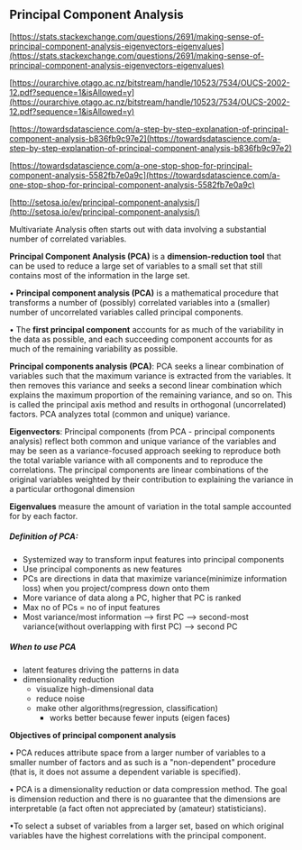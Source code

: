 ## Principal Component Analysis

[https://stats.stackexchange.com/questions/2691/making-sense-of-principal-component-analysis-eigenvectors-eigenvalues](https://stats.stackexchange.com/questions/2691/making-sense-of-principal-component-analysis-eigenvectors-eigenvalues)

[https://ourarchive.otago.ac.nz/bitstream/handle/10523/7534/OUCS-2002-12.pdf?sequence=1&isAllowed=y](https://ourarchive.otago.ac.nz/bitstream/handle/10523/7534/OUCS-2002-12.pdf?sequence=1&isAllowed=y)

[https://towardsdatascience.com/a-step-by-step-explanation-of-principal-component-analysis-b836fb9c97e2](https://towardsdatascience.com/a-step-by-step-explanation-of-principal-component-analysis-b836fb9c97e2)

[https://towardsdatascience.com/a-one-stop-shop-for-principal-component-analysis-5582fb7e0a9c](https://towardsdatascience.com/a-one-stop-shop-for-principal-component-analysis-5582fb7e0a9c)

[http://setosa.io/ev/principal-component-analysis/](http://setosa.io/ev/principal-component-analysis/)

Multivariate Analysis often starts out with data involving a substantial number of correlated variables.

**Principal Component Analysis \(PCA\)** is a **dimension-reduction tool** that can be used to reduce a large set of variables to a small set that still contains most of the information in the large set.

• **Principal component analysis \(PCA\)** is a mathematical procedure that transforms a number of \(possibly\) correlated variables into a \(smaller\) number of uncorrelated variables called principal components.

• The **first principal component** accounts for as much of the variability in the data as possible, and each succeeding component accounts for as much of the remaining variability as possible.

**Principal components analysis \(PCA\)**: PCA seeks a linear combination of variables such that the maximum variance is extracted from the variables. It then removes this variance and seeks a second linear combination which explains the maximum proportion of the remaining variance, and so on. This is called the principal axis method and results in orthogonal \(uncorrelated\) factors. PCA analyzes total \(common and unique\) variance.

**Eigenvectors**: Principal components \(from PCA - principal components analysis\) reflect both common and unique variance of the variables and may be seen as a variance-focused approach seeking to reproduce both the total variable variance with all components and to reproduce the correlations. The principal components are linear combinations of the original variables weighted by their contribution to explaining the variance in a particular orthogonal dimension

**Eigenvalues** measure the amount of variation in the total sample accounted for by each factor.

##### **Definition of PCA**:

* Systemized way to transform input features into principal components
* Use principal components as new features
* PCs are directions in data that maximize variance\(minimize information loss\) when you project/compress down onto them
* More variance of data along a PC, higher that PC is ranked
* Max no of PCs = no of input features
* Most variance/most information --&gt; first PC --&gt; second-most variance\(without overlapping with first PC\) --&gt; second PC

##### When to use PCA

* latent features driving the patterns in data
* dimensionality reduction
  * visualize high-dimensional data
  * reduce noise
  * make other algorithms\(regression, classification\)
    * works better because fewer inputs \(eigen faces\)

**Objectives of principal component analysis**

• PCA reduces attribute space from a larger number of variables to a smaller number of factors and as such is a "non-dependent" procedure \(that is, it does not assume a dependent variable is specified\).

• PCA is a dimensionality reduction or data compression method. The goal is dimension reduction and there is no guarantee that the dimensions are interpretable \(a fact often not appreciated by \(amateur\) statisticians\).

•To select a subset of variables from a larger set, based on which original variables have the highest correlations with the principal component.

